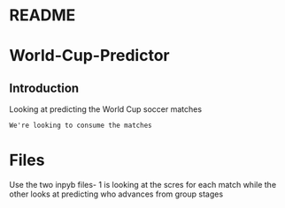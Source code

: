 README
==========
# World-Cup-Predictor
## Introduction

Looking at predicting the World Cup soccer matches

```
We're looking to consume the matches
```

# Files
Use the two inpyb files- 1 is looking at the scres for each match while the other looks at predicting who advances from group stages

```this should give you the results you are happy with
```

